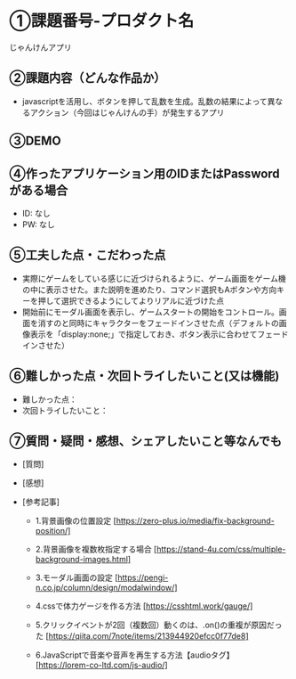 # ①課題番号-プロダクト名

じゃんけんアプリ

## ②課題内容（どんな作品か）

- javascriptを活用し、ボタンを押して乱数を生成。乱数の結果によって異なるアクション（今回はじゃんけんの手）が発生するアプリ

## ③DEMO



## ④作ったアプリケーション用のIDまたはPasswordがある場合

- ID: なし
- PW: なし

## ⑤工夫した点・こだわった点

- 実際にゲームをしている感じに近づけられるように、ゲーム画面をゲーム機の中に表示させた。また説明を進めたり、コマンド選択もAボタンや方向キーを押して選択できるようにしてよりリアルに近づけた点
- 開始前にモーダル画面を表示し、ゲームスタートの開始をコントロール。画面を消すのと同時にキャラクターをフェードインさせた点（デフォルトの画像表示を「display:none;」で指定しておき、ボタン表示に合わせてフェードインさせた）

## ⑥難しかった点・次回トライしたいこと(又は機能)

- 難しかった点：
- 次回トライしたいこと：


## ⑦質問・疑問・感想、シェアしたいこと等なんでも

- [質問]


- [感想]


- [参考記事]
  - 1.背景画像の位置設定
   [https://zero-plus.io/media/fix-background-position/]
    
  - 2.背景画像を複数枚指定する場合
   [https://stand-4u.com/css/multiple-background-images.html]

  - 3.モーダル画面の設定
   [https://pengi-n.co.jp/column/design/modalwindow/]

  - 4.cssで体力ゲージを作る方法
   [https://csshtml.work/gauge/]

  - 5.クリックイベントが2回（複数回）動くのは、.on()の重複が原因だった
   [https://qiita.com/7note/items/213944920efcc0f77de8]

  - 6.JavaScriptで音楽や音声を再生する方法【audioタグ】
   [https://lorem-co-ltd.com/js-audio/]
    